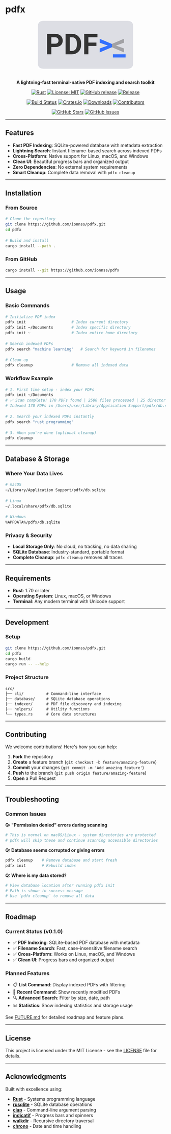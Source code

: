 # pdfx

<div align="center">
  <img src="assets/bg_rc_logo.png" alt="pdfx logo" width="300"/>
  <br><br>
  
  **A lightning-fast terminal-native PDF indexing and search toolkit**
  
  [![Rust](https://img.shields.io/badge/rust-stable-orange.svg)](https://www.rust-lang.org/)
  [![License: MIT](https://img.shields.io/badge/License-MIT-yellow.svg)](https://opensource.org/licenses/MIT)
  [![GitHub release](https://img.shields.io/github/release/ionnss/pdfx.svg)](https://github.com/ionnss/pdfx/releases)
  [![Release](https://github.com/ionnss/pdfx/actions/workflows/release.yml/badge.svg)](https://github.com/ionnss/pdfx/actions/workflows/release.yml)
  
  [![Build Status](https://img.shields.io/github/actions/workflow/status/ionnss/pdfx/ci.yml?branch=master)](https://github.com/ionnss/pdfx/actions)
  [![Crates.io](https://img.shields.io/crates/v/pdfx)](https://crates.io/crates/pdfx)
  [![Downloads](https://img.shields.io/crates/d/pdfx)](https://crates.io/crates/pdfx)
  [![Contributors](https://img.shields.io/github/contributors/ionnss/pdfx)](https://github.com/ionnss/pdfx/graphs/contributors)

  [![GitHub Stars](https://img.shields.io/github/stars/ionnss/pdfx?style=social)](https://github.com/ionnss/pdfx/stargazers)
  [![GitHub Issues](https://img.shields.io/github/issues/ionnss/pdfx)](https://github.com/ionnss/pdfx/issues)

  
</div>

---

## Features

- **Fast PDF Indexing**: SQLite-powered database with metadata extraction
- **Lightning Search**: Instant filename-based search across indexed PDFs
- **Cross-Platform**: Native support for Linux, macOS, and Windows
- **Clean UI**: Beautiful progress bars and organized output
- **Zero Dependencies**: No external system requirements
- **Smart Cleanup**: Complete data removal with `pdfx cleanup`

---

## Installation

### From Source

```bash
# Clone the repository
git clone https://github.com/ionnss/pdfx.git
cd pdfx

# Build and install
cargo install --path .
```

### From GitHub

```bash
cargo install --git https://github.com/ionnss/pdfx
```

---

## Usage

### Basic Commands

```bash
# Initialize PDF index
pdfx init                    # Index current directory
pdfx init ~/Documents        # Index specific directory
pdfx init ~                  # Index entire home directory

# Search indexed PDFs
pdfx search "machine learning"   # Search for keyword in filenames

# Clean up
pdfx cleanup                 # Remove all indexed data
```

### Workflow Example

```bash
# 1. First time setup - index your PDFs
pdfx init ~/Documents
# ✅ Scan complete! 170 PDFs found | 2500 files processed | 25 directories skipped
# Indexed 170 PDFs in /Users/user/Library/Application Support/pdfx/db.sqlite

# 2. Search your indexed PDFs instantly
pdfx search "rust programming"

# 3. When you're done (optional cleanup)
pdfx cleanup
```

---

## Database & Storage

### Where Your Data Lives
```bash
# macOS
~/Library/Application Support/pdfx/db.sqlite

# Linux  
~/.local/share/pdfx/db.sqlite

# Windows
%APPDATA%/pdfx/db.sqlite
```

### Privacy & Security
- **Local Storage Only**: No cloud, no tracking, no data sharing
- **SQLite Database**: Industry-standard, portable format
- **Complete Cleanup**: `pdfx cleanup` removes all traces

---

## Requirements

- **Rust**: 1.70 or later
- **Operating System**: Linux, macOS, or Windows
- **Terminal**: Any modern terminal with Unicode support

---

## Development

### Setup

```bash
git clone https://github.com/ionnss/pdfx.git
cd pdfx
cargo build
cargo run -- --help
```

### Project Structure

```
src/
├── cli/          # Command-line interface
├── database/     # SQLite database operations
├── indexer/      # PDF file discovery and indexing
├── helpers/      # Utility functions
└── types.rs      # Core data structures
```

---

## Contributing

We welcome contributions! Here's how you can help:

1. **Fork** the repository
2. **Create** a feature branch (`git checkout -b feature/amazing-feature`)
3. **Commit** your changes (`git commit -m 'Add amazing feature'`)
4. **Push** to the branch (`git push origin feature/amazing-feature`)
5. **Open** a Pull Request

---

## Troubleshooting

### Common Issues

**Q: "Permission denied" errors during scanning**
```bash
# This is normal on macOS/Linux - system directories are protected
# pdfx will skip these and continue scanning accessible directories
```

**Q: Database seems corrupted or giving errors**
```bash
pdfx cleanup    # Remove database and start fresh
pdfx init       # Rebuild index
```

**Q: Where is my data stored?**
```bash
# View database location after running pdfx init
# Path is shown in success message
# Use `pdfx cleanup` to remove all data
```

---

## Roadmap

### Current Status (v0.1.0)
- ✅ **PDF Indexing**: SQLite-based PDF database with metadata
- ✅ **Filename Search**: Fast, case-insensitive filename search
- ✅ **Cross-Platform**: Works on Linux, macOS, and Windows
- ✅ **Clean UI**: Progress bars and organized output

### Planned Features
- 📋 **List Command**: Display indexed PDFs with filtering
- 📅 **Recent Command**: Show recently modified PDFs
- 🔍 **Advanced Search**: Filter by size, date, path
- 📊 **Statistics**: Show indexing statistics and storage usage

See [FUTURE.md](FUTURE.md) for detailed roadmap and feature plans.

---

## License

This project is licensed under the MIT License - see the [LICENSE](LICENSE) file for details.

---

## Acknowledgments

Built with excellence using:
- **[Rust](https://rust-lang.org)** - Systems programming language
- **[rusqlite](https://crates.io/crates/rusqlite)** - SQLite database operations
- **[clap](https://crates.io/crates/clap)** - Command-line argument parsing
- **[indicatif](https://crates.io/crates/indicatif)** - Progress bars and spinners
- **[walkdir](https://crates.io/crates/walkdir)** - Recursive directory traversal
- **[chrono](https://crates.io/crates/chrono)** - Date and time handling
